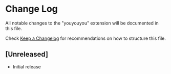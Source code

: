 # Change Log

All notable changes to the "youyouyou" extension will be documented in this file.

Check [Keep a Changelog](http://keepachangelog.com/) for recommendations on how to structure this file.

## [Unreleased]

- Initial release
